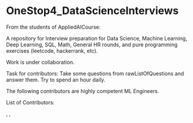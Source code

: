 # OneStop4_DataScienceInterviews

From the students of AppliedAICourse:

A repository for Interview preparation for Data Science, Machine Learning, Deep Learning, SQL, Math, General HR rounds, and pure programming exercises (leetcode, hackerrank, etc). 

Work is under collaboration.

Task for contributors: Take some questions from rawListOfQuestions and answer them. Try to spend an hour daily.

The following contributors are highly competent ML Engineers.

List of Contributors:

<Name>, <LinkedIn>, <Github>
